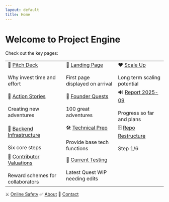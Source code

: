 ```yaml
---
layout: default
title: Home
---
```


# Welcome to Project Engine

Check out the key pages:

<table>
  <tr>
    <td>💚 <a href="https://innov8tor3.github.io/project-engine/pitch/pitch.html">Pitch Deck</a><br><br>Why invest time and effort</td>
    <td>💙 <a href="https://innov8tor3.github.io/project-engine/ops-hub/ops-hub.html">Landing Page</a><br><br>First page displayed on arrival</td>
    <td>❤ <a href="https://innov8tor3.github.io/project-engine/scale-up/scale-up.html">Scale Up</a><br><br>Long term scaling potential</td>
  </tr>
  <tr>
    <td>🚀 <a href="https://innov8tor3.github.io/project-engine/action-stories/action-stories.html">Action Stories</a><br><br>Creating new adventures</td>
    <td>🌱 <a href="https://innov8tor3.github.io/project-engine/founder-quests/founder-quest.html">Founder Quests</a><br><br>100 great adventures</td>
    <td>🔊 <a href="https://innov8tor3.github.io/project-engine/reports/report-2025-09/2025-09.html">Report 2025-09</a><br><br>Progress so far and plans</td>
  </tr>
  <tr>
    <td>🚜 <a href="https://innov8tor3.github.io/project-engine/reports/backend/infra.html">Backend Infrastructure</a><br><br>Six core steps</td>
    <td>🛠 <a href="https://innov8tor3.github.io/project-engine/dev-envt/dev-envt.html">Technical Prep</a><br><br>Provide base tech functions</td>
    <td>🗄 <a href="https://innov8tor3.github.io/project-engine/backend/repo-restructure/repo-restructure.html">Repo Restructure</a><br><br>Step 1/6</td>
  </tr>
  <tr>
    <td>🧮 <a href="https://innov8tor3.github.io/project-engine/contrib-valun/contrib-valun.html">Contributor Valuations</a><br><br>Reward schemes for collaborators</td>
    <td>🧮 <a href="https://innov8tor3.github.io/project-engine/backup/test.html">Current Testing</a><br><br>Latest Quest WIP needing edits</td>
  </tr>
</table>


⚔ <a href="https://innov8tor3.github.io/project-engine/github-safety/github-safety.html">Online Safety</a> ✅ <a href="https://innov8tor3.github.io/project-engine/about/about.html">About</a> 🤳 [Contact](contact.md)
